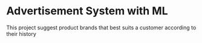 # Advertisement System with ML

This project suggest product brands that best suits a customer according to their history
